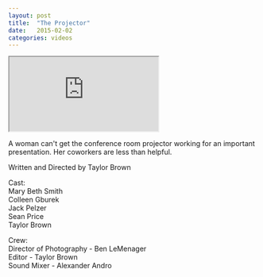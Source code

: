 ```yaml
---
layout: post
title:  "The Projector"
date:   2015-02-02
categories: videos
---
```


<div class="embed-responsive embed-responsive-16by9">
	<iframe class="embed-responsive-item" src="http://www.youtube.com/embed/VOD1jlWt6o0?rel=0" allowfullscreen></iframe>
</div>

A woman can't get the conference room projector working for an important presentation. Her coworkers are less than helpful.

Written and Directed by Taylor Brown

Cast:<br>
Mary Beth Smith<br>
Colleen Gburek<br>
Jack Pelzer<br>
Sean Price<br>
Taylor Brown

Crew:<br>
Director of Photography - Ben LeMenager<br>
Editor - Taylor Brown<br>
Sound Mixer - Alexander Andro